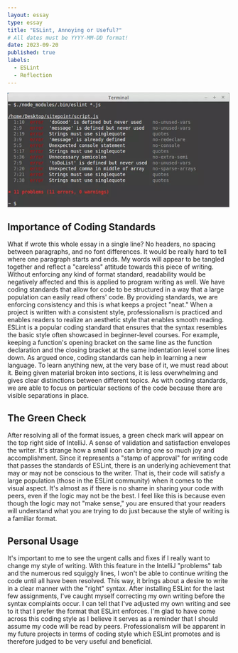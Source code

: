 ```yaml
---
layout: essay
type: essay
title: "ESLint, Annoying or Useful?"
# All dates must be YYYY-MM-DD format!
date: 2023-09-20
published: true
labels:
  - ESLint
  - Reflection
---
```

<img width="500px" class="rounded float-start pe-4" src="../img/eslint_errors.png">

## Importance of Coding Standards
What if wrote this whole essay in a single line? No headers, no spacing between paragraphs, and no font differences. It would be really hard to tell where one paragraph starts and ends. My words will appear to be tangled together and reflect a "careless" attitude towards this piece of writing. Without enforcing any kind of format standard, readability would be negatively affected and this is applied to program writing as well. We have coding standards that allow for code to be structured in a way that a large population can easily read others' code. By providing standards, we are enforcing consistency and this is what keeps a project "neat." When a project is written with a consistent style, professionalism is practiced and enables readers to realize an aesthetic style that enables smooth reading. ESLint is a popular coding standard that ensures that the syntax resembles the basic style often showcased in beginner-level courses. For example, keeping a function's opening bracket on the same line as the function declaration and the closing bracket at the same indentation level some lines down. As argued once, coding standards can help in learning a new language. To learn anything new, at the very base of it, we must read about it. Being given material broken into sections, it is less overwhelming and gives clear distinctions between different topics. As with coding standards, we are able to focus on particular sections of the code because there are visible separations in place. 

## The Green Check
After resolving all of the format issues, a green check mark will appear on the top right side of IntelliJ. A sense of validation and satisfaction envelopes the writer. It's strange how a small icon can bring one so much joy and accomplishment. Since it represents a "stamp of approval" for writing code that passes the standards of ESLint, there is an underlying achievement that may or may not be conscious to the writer. That is, their code will satisfy a large population (those in the ESLint community) when it comes to the visual aspect. It's almost as if there is no shame in sharing your code with peers, even if the logic may not be the best. I feel like this is because even though the logic may not "make sense," you are ensured that your readers will understand what you are trying to do just because the style of writing is a familiar format.

## Personal Usage
It's important to me to see the urgent calls and fixes if I really want to change my style of writing. With this feature in the IntelliJ "problems" tab and the numerous red squiggly lines, I won't be able to continue writing the code until all have been resolved. This way, it brings about a desire to write in a clear manner with the "right" syntax. After installing ESLint for the last few assignments, I've caught myself correcting my own writing before the syntax complaints occur. I can tell that I've adjusted my own writing and see to it that I prefer the format that ESLint enforces. I'm glad to have come across this coding style as I believe it serves as a reminder that I should assume my code will be read by peers. Professionalism will be apparent in my future projects in terms of coding style which ESLint promotes and is therefore judged to be very useful and beneficial.

